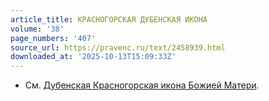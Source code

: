 ```yaml
---
article_title: КРАСНОГОРСКАЯ ДУБЕНСКАЯ ИКОНА
volume: '38'
page_numbers: '407'
source_url: https://pravenc.ru/text/2458939.html
downloaded_at: '2025-10-13T15:09:33Z'
---
```


- См. [Дубенская Красногорская икона Божией Матери](<https://pravenc.ru/text/Дубенская Красногорская икона Божией Матери.html>).
